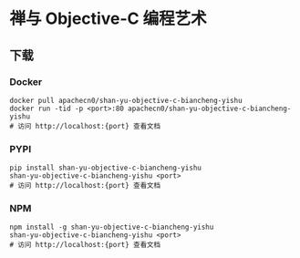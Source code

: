 # 禅与 Objective-C 编程艺术

## 下载

### Docker

```
docker pull apachecn0/shan-yu-objective-c-biancheng-yishu
docker run -tid -p <port>:80 apachecn0/shan-yu-objective-c-biancheng-yishu
# 访问 http://localhost:{port} 查看文档
```

### PYPI

```
pip install shan-yu-objective-c-biancheng-yishu
shan-yu-objective-c-biancheng-yishu <port>
# 访问 http://localhost:{port} 查看文档
```

### NPM

```
npm install -g shan-yu-objective-c-biancheng-yishu
shan-yu-objective-c-biancheng-yishu <port>
# 访问 http://localhost:{port} 查看文档
```